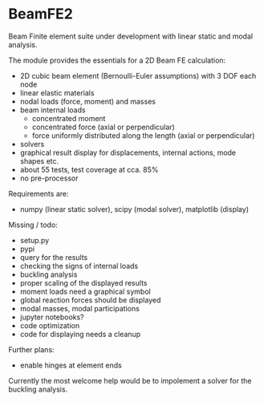 # BeamFE2
Beam Finite element suite under development with linear static and modal analysis.

The module provides the essentials for a 2D Beam FE calculation:

* 2D cubic beam element (Bernoulli-Euler assumptions) with 3 DOF each node
* linear elastic materials
* nodal loads (force, moment) and masses
* beam internal loads
    * concentrated moment
    * concentrated force (axial or perpendicular)
    * force uniformly distributed along the length (axial or perpendicular)
* solvers
* graphical result display for displacements, internal actions, mode shapes etc.
* about 55 tests, test coverage at cca. 85%
* no pre-processor

Requirements are:
* numpy (linear static solver), scipy (modal solver), matplotlib (display)

Missing / todo:
* setup.py
* pypi
* query for the results
* checking the signs of internal loads
* buckling analysis
* proper scaling of the displayed results
* moment loads need a graphical symbol
* global reaction forces should be displayed
* modal masses, modal participations
* jupyter notebooks?
* code optimization
* code for displaying needs a cleanup

Further plans:
* enable hinges at element ends

Currently the most welcome help would be to impolement a solver for the buckling analysis.

